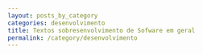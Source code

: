 ```yaml
---
layout: posts_by_category
categories: desenvolvimento
title: Textos sobresenvolvimento de Sofware em geral
permalink: /category/desenvolvimento
---
```

